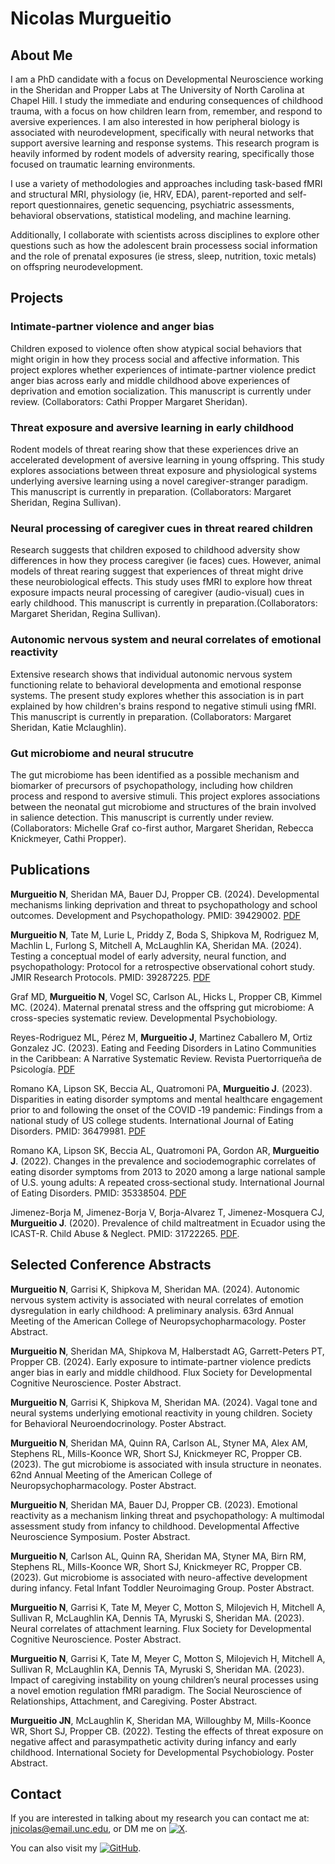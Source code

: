#  **Nicolas Murgueitio**

## About Me

I am a PhD candidate with a focus on Developmental Neuroscience working in the Sheridan and Propper Labs at The University of North Carolina at Chapel Hill. I study the immediate and enduring consequences of childhood trauma, with a focus on how children learn from, remember, and respond to aversive experiences. I am also interested in how peripheral biology is associated with neurodevelopment, specifically with neural networks that support aversive learning and response systems. This research program is heavily informed by rodent models of adversity rearing, specifically those focused on traumatic learning environments.

I use a variety of methodologies and approaches including task-based fMRI and structural MRI, physiology (ie, HRV, EDA), parent-reported and self-report questionnaires, genetic sequencing, psychiatric assessments, behavioral observations, statistical modeling, and machine learning.

Additionally, I collaborate with scientists across disciplines to explore other questions such as how the adolescent brain processess social information and the role of prenatal exposures (ie stress, sleep, nutrition, toxic metals) on offspring neurodevelopment. 

## Projects

### Intimate-partner violence and anger bias

Children exposed to violence often show atypical social behaviors that might origin in how they process social and affective information. This project explores whether experiences of intimate-partner violence predict anger bias across early and middle childhood above experiences of deprivation and emotion socialization. This manuscript is currently under review. (Collaborators: Cathi Propper Margaret Sheridan).

### Threat exposure and aversive learning in early childhood

Rodent models of threat rearing show that these experiences drive an accelerated development of aversive learning in young offspring. This study explores associations between threat  exposure and physiological systems underlying aversive learning using a novel caregiver-stranger paradigm. This manuscript is currently in preparation. (Collaborators: Margaret Sheridan, Regina Sullivan).

### Neural processing of caregiver cues in threat reared children

Research suggests that children exposed to childhood adversity show differences in how they process caregiver (ie faces) cues. However, animal models of threat rearing suggest that experiences of threat might drive these neurobiological effects. This study uses fMRI to explore how threat exposure impacts neural processing of caregiver (audio-visual) cues in early childhood. This manuscript is currently in preparation.(Collaborators: Margaret Sheridan, Regina Sullivan).

### Autonomic nervous system and neural correlates of emotional reactivity

Extensive research shows that individual autonomic nervous system functioning relate to behavioral developmenta and emotional response systems. The present study explores whether this association is in part explained by how children's brains respond to negative stimuli using fMRI. This manuscript is currently in preparation. (Collaborators: Margaret Sheridan, Katie Mclaughlin).

### Gut microbiome and neural strucutre

The gut microbiome has been identified as a possible mechanism and biomarker of precursors of psychopathology, including how children process and respond to aversive stimuli. This project explores associations between the neonatal gut microbiome and structures of the brain involved in salience detection. This manuscript is currently under review. (Collaborators: Michelle Graf co-first author, Margaret Sheridan, Rebecca Knickmeyer, Cathi Propper).

## Publications

**Murgueitio N**, Sheridan MA, Bauer DJ, Propper CB. (2024). Developmental mechanisms linking deprivation and threat to psychopathology and school outcomes. Development and Psychopathology. PMID: 39429002. [PDF](https://www.dropbox.com/scl/fi/hduhp0w4smer51uqlmosj/developmental-mechanisms-linking-deprivation-and-threat-to-psychopathology-and-school-outcomes.pdf?rlkey=nrbyabx9biwgxccikk4r2i3ov&dl=0)

**Murgueitio N**, Tate M, Lurie L, Priddy Z, Boda S, Shipkova M, Rodriguez M, Machlin L, Furlong S, Mitchell A, McLaughlin KA, Sheridan MA. (2024). Testing a conceptual model of early adversity, neural function, and psychopathology: Protocol for a retrospective observational cohort study. JMIR Research Protocols. PMID: 39287225. [PDF](https://www.dropbox.com/scl/fi/84jxep8gzweiy177syrkx/resprot-2024-1-e59636.pdf?rlkey=f64jdnaqf4x2q1wnig2wyvpst&dl=0)

Graf MD, **Murgueitio N**, Vogel SC, Carlson AL, Hicks L, Propper CB, Kimmel MC. (2024). Maternal prenatal stress and the offspring gut microbiome: A cross-species systematic review. Developmental Psychobiology. 

Reyes-Rodriguez ML, Pérez M, **Murgueitio J**, Martinez Caballero M, Ortiz Gonzalez JC. (2023). Eating and Feeding Disorders in Latino Communities in the Caribbean: A Narrative Systematic Review. Revista Puertorriqueña de Psicología. [PDF](https://www.dropbox.com/scl/fi/jn00mlsdf13g9fzgyhwqa/Dialnet-TrastornosDeLaIngestaYDeLaConductaAlimentariaEnPob-9107831.pdf?rlkey=80tqf366kzs2twloqqloc7lpp&dl=0) 

Romano KA, Lipson SK, Beccia AL, Quatromoni PA, **Murgueitio J**. (2023). Disparities in eating disorder symptoms and mental healthcare engagement prior to and following the onset of the COVID ‐19 pandemic: Findings from a national study of US college students. International Journal of Eating Disorders. PMID: 36479981. [PDF](https://www.dropbox.com/scl/fi/ktcuwc64n2iku8387leh3/Intl-J-Eating-Disorders-2022-Romano-Disparities-in-eating-disorder-symptoms-and-mental-healthcare-engagement-prior-to.pdf?rlkey=5n1szk1l1wpcbzrkckzm1yv52&dl=0) 

Romano KA, Lipson SK, Beccia AL, Quatromoni PA, Gordon AR, **Murgueitio J**. (2022). Changes in the prevalence and sociodemographic correlates of eating disorder symptoms from 2013 to 2020 among a large national sample of U.S. young adults: A repeated cross‐sectional study. International Journal of Eating Disorders. PMID: 35338504. [PDF](https://www.dropbox.com/scl/fi/1939vz9rw0j2ilxss10n8/Intl-J-Eating-Disorders-2022-Romano-Changes-in-the-prevalence-and-sociodemographic-correlates-of-eating-disorder.pdf?rlkey=b7ap5qte72i4nydtg9du4bf1z&dl=0) 

Jimenez-Borja M, Jimenez-Borja V, Borja-Alvarez T, Jimenez-Mosquera CJ, **Murgueitio J**. (2020). Prevalence of child maltreatment in Ecuador using the ICAST-R. Child Abuse & Neglect. PMID: 31722265. [PDF](https://www.dropbox.com/scl/fi/h17icse3lrv97c33cr3im/1-s2.0-S0145213419304077-main.pdf?rlkey=ez6v8w9bfsp6p1h1yc0t38sp8&dl=0).

## Selected Conference Abstracts
**Murgueitio N**, Garrisi K, Shipkova M, Sheridan MA. (2024). Autonomic nervous system activity is associated with neural correlates of emotion dysregulation in early childhood: A preliminary analysis. 63rd Annual Meeting of the American College of Neuropsychopharmacology. Poster Abstract. 

**Murgueitio N**, Sheridan MA, Shipkova M, Halberstadt AG, Garrett-Peters PT, Propper CB. (2024). Early exposure to intimate-partner violence predicts anger bias in early and middle childhood. Flux Society for Developmental Cognitive Neuroscience. Poster Abstract.

**Murgueitio N**, Garrisi K, Shipkova M, Sheridan MA. (2024). Vagal tone and neural systems underlying emotional reactivity in young children. Society for Behavioral Neuroendocrinology. Poster Abstract.

**Murgueitio N**, Sheridan MA, Quinn RA, Carlson AL, Styner MA, Alex AM, Stephens RL, Mills-Koonce WR, Short SJ, Knickmeyer RC, Propper CB. (2023). The gut microbiome is associated with insula structure in neonates. 62nd Annual Meeting of the American College of Neuropsychopharmacology. Poster Abstract. 

**Murgueitio N**, Sheridan MA, Bauer DJ, Propper CB. (2023). Emotional reactivity as a mechanism linking threat and psychopathology: A multimodal assessment study from infancy to childhood. Developmental Affective Neuroscience Symposium. Poster Abstract. 

**Murgueitio N**, Carlson AL, Quinn RA, Sheridan MA, Styner MA, Birn RM, Stephens RL, Mills-Koonce WR, Short SJ, Knickmeyer RC, Propper CB.  (2023). Gut microbiome is associated with neuro-affective development during infancy. Fetal Infant Toddler Neuroimaging Group. Poster Abstract. 

**Murgueitio N**, Garrisi K, Tate M, Meyer C, Motton S, Milojevich H, Mitchell A, Sullivan R, McLaughlin KA, Dennis TA, Myruski S, Sheridan MA. (2023). Neural correlates of attachment learning. Flux Society for Developmental Cognitive Neuroscience. Poster Abstract.

**Murgueitio N**, Garrisi K, Tate M, Meyer C, Motton S, Milojevich H, Mitchell A, Sullivan R, McLaughlin KA, Dennis TA, Myruski S, Sheridan MA. (2023). Impact of caregiving instability on young children’s neural processes using a novel emotion regulation fMRI paradigm. The Social Neuroscience of Relationships, Attachment, and Caregiving. Poster Abstract.

**Murgueitio JN**, McLaughlin K, Sheridan MA, Willoughby M, Mills-Koonce WR, Short SJ, Propper CB. (2022). Testing the effects of threat exposure on negative affect and parasympathetic activity during infancy and early childhood. International Society for Developmental Psychobiology. Poster Abstract.


## Contact

If you are interested in talking about my research you can contact me at: jnicolas@email.unc.edu, or DM me on [![X](https://img.icons8.com/material-outlined/24/000000/twitter.png)](https://twitter.com/jnmurgueitio).

You can also visit my [![GitHub](https://img.icons8.com/material-outlined/24/000000/github.png)](https://github.com/nicolasmurgueitio).

